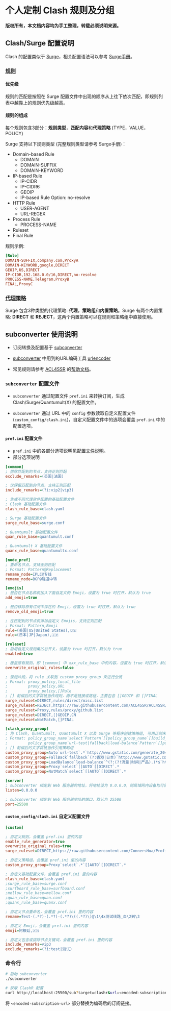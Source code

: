 # 个人定制 Clash 规则及分组

**版权所有，本文档内容均为手工整理，转载必须说明来源。**

## Clash/Surge 配置说明

Clash 的配置类似于 [Surge][surge]，相关配置语法可以参考 [Surge手册][surge_manual]。

### [规则][surge_rule]

#### 优先级

规则的匹配是按照在 Surge 配置文件中出现的顺序从上往下依次匹配，即规则列表中越靠上的规则优先级越高。

#### 规则的组成

每个规则包含3部分：**规则类型**，**匹配内容**和**代理策略** (TYPE，VALUE，POLICY)

Surge 支持以下规则类型 (完整规则类型请参考 Surge手册)：

- Domain-based Rule
  - DOMAIN
  - DOMAIN-SUFFIX
  - DOMAIN-KEYWORD
- IP-based Rule
  - IP-CIDR
  - IP-CIDR6
  - GEOIP
  - IP-based Rule Option: no-resolve
- HTTP Rule
  - USER-AGENT
  - URL-REGEX
- Process Rule
  - PROCESS-NAME
- Ruleset
- Final Rule

规则示例:

```ini
[Rule]
DOMAIN-SUFFIX,company.com,ProxyA
DOMAIN-KEYWORD,google,DIRECT
GEOIP,US,DIRECT
IP-CIDR,192.168.0.0/16,DIRECT,no-resolve
PROCESS-NAME,Telegram,ProxyB
FINAL,ProxyC
```

### [代理策略][surge_policy]

Surge 包含3种类型的代理策略: **代理**，**策略组**和**内置策略**。Surge 有两个内置策略: **DIRECT** 和 **REJECT**，这两个内置策略可以在规则和策略组中直接使用。

## subconverter 使用说明

- 订阅转换及配置基于 [subconverter][subconverter]

- [subconverter][subconverter] 中用到的URL编码工具 [urlencoder][urlencoder]

- 常见规则请参考 [ACL4SSR][ACL4SSR] 的[帮助文档][rule_help]。

### `subconverter` 配置文件

- `subconverter` 通过配置文件 `pref.ini` 来转换订阅，生成 Clash/Surge/Quantumult(X) 的配置文件。

- `subconverter` 通过 URL 中的 `config` 参数读取自定义配置文件 (`custom_config/clash.ini`)，自定义配置文件中的选项会覆盖 `pref.ini` 中的配置选项。

#### `pref.ini` 配置文件

- `pref.ini` 中的各部分选项说明见[配置文件说明][pref]。
- 部分选项说明
  
```ini
[common]
; 排除匹配到的节点，支持正则匹配
exclude_remarks=(英国|法国)

; 仅保留匹配到的节点，支持正则匹配
include_remarks=(?i:vip2|vip3)

; 生成不同代理软件配置的基础配置文件
; Clash 基础配置文件
clash_rule_base=clash.yaml

; Surge 基础配置文件
surge_rule_base=surge.conf

; Quantumult 基础配置文件
quan_rule_base=quantumult.conf

; Quantumult X 基础配置文件
quanx_rule_base=quantumultx.conf

[node_pref]
; 重命名节点，支持正则匹配
; Format: Pattern@Replacement
rename_node=IPLC@专线
rename_node=BGP@隧道中转

[emojis]
; 是否在节点名称前加入下面自定义的 Emoji，设置为 true 时打开，默认为 true
add_emoji=true

; 是否移除原有订阅中存在的 Emoji，设置为 true 时打开，默认为 true
remove_old_emoji=true

; 在匹配到的节点前添加自定义 Emojis，支持正则匹配
; Format: Pattern,Emoji
rule=(美国|US|United States),🇺🇸
rule=(日本|JP|Japan),🇯🇵

[ruleset]
; 启用自定义规则集的总开关，设置为 true 时打开，默认为 true
enabled=true

; 覆盖原有规则，即 [common] 中 xxx_rule_base 中的内容，设置为 true 时打开，默认为 false
overwrite_original_rules=false

; 规则片段，将 rule 关联到 custom_proxy_group 来进行分流
; Format: proxy_policy,local_file
;         proxy_policy,URL
;         proxy_policy,[]Rule
; [] 前缀后的文字将被当作规则，而不是链接或路径，主要包含 []GEOIP 和 []FINAL
surge_ruleset=DIRECT,rules/direct/misc.list
surge_ruleset=REJECT,https://raw.githubusercontent.com/ACL4SSR/ACL4SSR/master/Clash/BanAD.list
surge_ruleset=Proxy,rules/proxy/github.list
surge_ruleset=DIRECT,[]GEOIP,CN
surge_ruleset=NotMatch,[]FINAL

[clash_proxy_group]
; 为 Clash, Quantumult, Quantumult X 以及 Surge 等程序创建策略组, 可用正则来筛选节点
; Format: policy_group_name`select`Pattern`[]policy_group_name`[]build_in_policy`...
;         policy_group_name`url-test|fallback|load-balance`Pattern`[]policy_group_name`[]build_in_policy`...`test_url`interval
; [] 前缀后的文字将被当作引用策略组
custom_proxy_group=Auto`url-test`.*`http://www.gstatic.com/generate_204`300
custom_proxy_group=FallBack`fallback`(?:香港|日本)`http://www.gstatic.com/generate_204`300
custom_proxy_group=LoadBalance`load-balance`^(?:(?!流量|时间|产品).)*$`http://www.gstatic.com/generate_204`300
custom_proxy_group=Proxy`select`[]AUTO`[]DIRECT`.*
custom_proxy_group=NotMatch`select`[]AUTO`[]DIRECT`.*

[server]
; subconverter 绑定到 Web 服务器的地址，将地址设为 0.0.0.0，则局域网内设备均可使用
listen=0.0.0.0

; subconverter 绑定到 Web 服务器地址的端口，默认为 25500
port=25500
```

#### `custom_config/clash.ini` 自定义配置文件

```ini
[custom]

; 自定义规则，会覆盖 pref.ini 里的内容
enable_rule_generator=true
overwrite_original_rules=true
surge_ruleset=DIRECT,https://raw.githubusercontent.com/ConnersHua/Profiles/master/Surge/Ruleset/Unbreak.list

; 自定义策略组，会覆盖 pref.ini 里的内容
custom_proxy_group=Proxy`select`.*`[]AUTO`[]DIRECT`.*

; 自定义基础配置文件，会覆盖 pref.ini 里的内容
clash_rule_base=clash.yaml
;surge_rule_base=surge.conf
;surfboard_rule_base=surfboard.conf
;mellow_rule_base=mellow.conf
;quan_rule_base=quan.conf
;quanx_rule_base=quanx.conf

; 自定义节点重命名，会覆盖 pref.ini 里的内容
rename=Test-(.*?)-(.*?)-(.*?)\((.*?)\)@\1\4x测试线路_自\2到\3

; 自定义 Emoji，会覆盖 pref.ini 里的内容
emoji=阿根廷,🇦🇷

; 自定义包含或排除节点关键词，会覆盖 pref.ini 里的内容
include_remarks=vip3
exclude_remarks=(?i:test|测试)

```

### 命令行

```zsh
# 启动 subconverter
./subconverter

# 获取 ClashR 配置
curl http://localhost:25500/sub?target=clashr&url=<encoded-subscription-url>&config=custom_config.ini
```

将 `<encoded-subscription-url>` 部分替换为编码后的订阅链接。

[clash]: https://github.com/Dreamacro/clash
[clashx]: https://github.com/yichengchen/clashX
[clashxr]: https://github.com/WhoJave/clashX/releases
[surge]: https://nssurge.com/
[surge_manual]: https://manual.nssurge.com/
[surge_rule]: https://manual.nssurge.com/rule.html
[surge_policy]: https://manual.nssurge.com/policy.html
[subconverter]: https://github.com/tindy2013/subconverter
[urlencoder]: https://www.urlencoder.org/
[ACL4SSR]: https://github.com/ACL4SSR/ACL4SSR
[rule_help]: https://github.com/ACL4SSR/ACL4SSR/blob/master/Help.md
[pref]: https://github.com/tindy2013/subconverter/blob/master/README-cn.md#配置文件